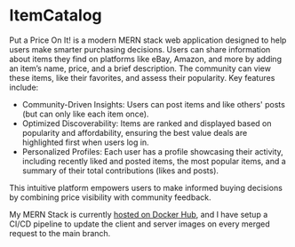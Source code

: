 # ItemCatalog
Put a Price On It! is a modern MERN stack web application designed to help users make smarter purchasing decisions. Users can share information about items they find on platforms like eBay, Amazon, and more by adding an item’s name, price, and a brief description. The community can view these items, like their favorites, and assess their popularity. Key features include:

- Community-Driven Insights: Users can post items and like others' posts (but can only like each item once).
- Optimized Discoverability: Items are ranked and displayed based on popularity and affordability, ensuring the best value deals are highlighted first when users log in.
- Personalized Profiles: Each user has a profile showcasing their activity, including recently liked and posted items, the most popular items, and a summary of their total contributions (likes and posts).

This intuitive platform empowers users to make informed buying decisions by combining price visibility with community feedback.


My MERN Stack is currently [hosted on Docker Hub](https://hub.docker.com/repository/docker/donoftime2018/item-catalog/general), and I have setup a CI/CD pipeline to update the client and server images on every merged request to the main branch.
